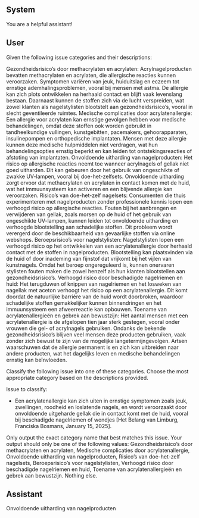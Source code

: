 ## System

You are a helpful assistant!

## User


Given the following issue categories and their descriptions:

Gezondheidsrisico’s door methacrylaten en acrylaten: Acrylnagelproducten bevatten methacrylaten en acrylaten, die allergische reacties kunnen veroorzaken. Symptomen variëren van jeuk, huiduitslag en eczeem tot ernstige ademhalingsproblemen, vooral bij mensen met astma. De allergie kan zich plots ontwikkelen na herhaald contact en blijft vaak levenslang bestaan. Daarnaast kunnen de stoffen zich via de lucht verspreiden, wat zowel klanten als nagelstylisten blootstelt aan gezondheidsrisico’s, vooral in slecht geventileerde ruimtes.
Medische complicaties door acrylatenallergie: Een allergie voor acrylaten kan ernstige gevolgen hebben voor medische behandelingen, omdat deze stoffen ook worden gebruikt in tandheelkundige vullingen, kunstgebitten, pacemakers, gehoorapparaten, insulinepompen en orthopedische implantaten. Mensen met deze allergie kunnen deze medische hulpmiddelen niet verdragen, wat hun behandelingsopties ernstig beperkt en kan leiden tot ontstekingsreacties of afstoting van implantaten.
Onvoldoende uitharding van nagelproducten: Het risico op allergische reacties neemt toe wanneer acrylnagels of gellak niet goed uitharden. Dit kan gebeuren door het gebruik van ongeschikte of zwakke UV-lampen, vooral bij doe-het-zelfsets. Onvoldoende uitharding zorgt ervoor dat methacrylaten en acrylaten in contact komen met de huid, wat het immuunsysteem kan activeren en een blijvende allergie kan veroorzaken.
Risico’s van doe-het-zelf nagelsets: Consumenten die thuis experimenteren met nagelproducten zonder professionele kennis lopen een verhoogd risico op allergische reacties. Fouten bij het aanbrengen en verwijderen van gellak, zoals morsen op de huid of het gebruik van ongeschikte UV-lampen, kunnen leiden tot onvoldoende uitharding en verhoogde blootstelling aan schadelijke stoffen. Dit probleem wordt verergerd door de beschikbaarheid van gevaarlijke stoffen via online webshops.
Beroepsrisico’s voor nagelstylisten: Nagelstylisten lopen een verhoogd risico op het ontwikkelen van een acrylatenallergie door herhaald contact met de stoffen in nagelproducten. Blootstelling kan plaatsvinden via de huid of door inademing van fijnstof dat vrijkomt bij het vijlen van kunstnagels. Omdat het beroep ongereguleerd is, kunnen onervaren stylisten fouten maken die zowel henzelf als hun klanten blootstellen aan gezondheidsrisico’s.
Verhoogd risico door beschadigde nagelriemen en huid: Het terugduwen of knippen van nagelriemen en het losweken van nagellak met aceton verhoogt het risico op een acrylatenallergie. Dit komt doordat de natuurlijke barrière van de huid wordt doorbroken, waardoor schadelijke stoffen gemakkelijker kunnen binnendringen en het immuunsysteem een afweerreactie kan opbouwen.
Toename van acrylatenallergieën en gebrek aan bewustzijn: Het aantal mensen met een acrylatenallergie is de afgelopen tien jaar sterk gestegen, vooral onder vrouwen die gel- of acrylnagels gebruiken. Ondanks de bekende gezondheidsrisico’s blijven veel mensen deze producten gebruiken, vaak zonder zich bewust te zijn van de mogelijke langetermijngevolgen. Artsen waarschuwen dat de allergie permanent is en zich kan uitbreiden naar andere producten, wat het dagelijks leven en medische behandelingen ernstig kan beïnvloeden.

Classify the following issue into one of these categories. Choose the most appropriate category based on the descriptions provided.

Issue to classify:
- Een acrylatenallergie kan zich uiten in ernstige symptomen zoals jeuk, zwellingen, roodheid en loslatende nagels, en wordt veroorzaakt door onvoldoende uitgeharde gellak die in contact komt met de huid, vooral bij beschadigde nagelriemen of wondjes [Het Belang van Limburg, Franciska Bosmans, January 15, 2025].

Only output the exact category name that best matches this issue. Your output should only be one of the following values: Gezondheidsrisico’s door methacrylaten en acrylaten, Medische complicaties door acrylatenallergie, Onvoldoende uitharding van nagelproducten, Risico’s van doe-het-zelf nagelsets, Beroepsrisico’s voor nagelstylisten, Verhoogd risico door beschadigde nagelriemen en huid, Toename van acrylatenallergieën en gebrek aan bewustzijn. Nothing else.
                

## Assistant

Onvoldoende uitharding van nagelproducten


